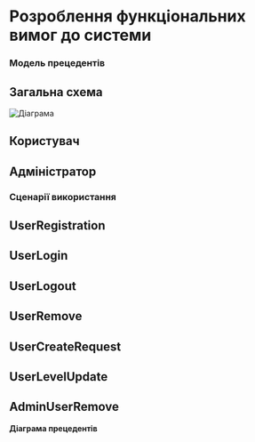 # Розроблення функціональних вимог до системи

### Модель прецедентів
## Загальна схема
![Діаграма](//www.plantuml.com/plantuml/png/PP31QiGm34Jl-nLYJ-qXls0sBA6N1aoWjrv4eWP3OeCajnJwyOtjODmk-90PFq-akOaYQzot2yuQ65uYYLu0YdeJuYf6zBXcVPmeDACGJBGwKKPrmJVsjP_LVQBI4nEUdyzWENouZQw00hrjyDUmklIyJJXXUFVbnpjvpI_js69t9jH43Lxv6snm9tOVRCirru-Hmz_CYKG3fr2B8b-1bqnDAJ2VN0nqiVinjR4SMTq4PBJSGsV-LTMcc5f0SRR3iMEL9krIrI7xLjMnwW0cxtCZlyHz-mK0)
## Користувач

## Адміністратор

### Сценарії використання
## UserRegistration

## UserLogin

## UserLogout

## UserRemove

## UserCreateRequest

## UserLevelUpdate

## AdminUserRemove

**Діаграма прецедентів**


